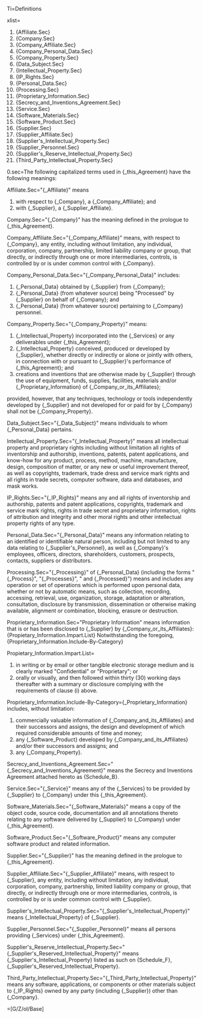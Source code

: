 Ti=Definitions

xlist=<ol><li>{Affiliate.Sec}<li>{Company.Sec}<li>{Company_Affiliate.Sec}<li>{Company_Personal_Data.Sec}<li>{Company_Property.Sec}<li>{Data_Subject.Sec}<li>{Intellectual_Property.Sec}<li>{IP_Rights.Sec}<li>{Personal_Data.Sec}<li>{Processing.Sec}<li>{Proprietary_Information.Sec}<li>{Secrecy_and_Inventions_Agreement.Sec}<li>{Service.Sec}<li>{Software_Materials.Sec}<li>{Software_Product.Sec}<li>{Supplier.Sec}<li>{Supplier_Affiliate.Sec}<li>{Supplier's_Intellectual_Property.Sec}<li>{Supplier_Personnel.Sec}<li>{Supplier's_Reserve_Intellectual_Property.Sec}<li>{Third_Party_Intellectual_Property.Sec}</ol>

0.sec=The following capitalized terms used in {_this_Agreement} have the following meanings:

Affiliate.Sec="{_Affiliate}" means<ol><li>with respect to {_Company}, a {_Company_Affiliate}; and</li><li>with {_Supplier}, a {_Supplier_Affiliate}.</li></ol>

Company.Sec="{_Company}" has the meaning defined in the prologue to {_this_Agreement}.

Company_Affiliate.Sec="{_Company_Affiliate}" means, with respect to {_Company}, any entity, including without limitation, any individual, corporation, company, partnership, limited liability company or group, that directly, or indirectly through one or more intermediaries, controls, is controlled by or is under common control with {_Company}.

Company_Personal_Data.Sec="{_Company_Personal_Data}" includes: <ol><li>{_Personal_Data} obtained by {_Supplier} from {_Company};</li><li>{_Personal_Data} (from whatever source) being "Processed" by {_Supplier} on behalf of {_Company}; and</li><li>{_Personal_Data} (from whatever source) pertaining to {_Company} personnel.</li></ol>

Company_Property.Sec="{_Company_Property}" means: <ol><li>{_Intellectual_Property} incorporated into the {_Services} or any deliverables under {_this_Agreement};</li><li>{_Intellectual_Property} conceived, produced or developed by {_Supplier}, whether directly or indirectly or alone or jointly with others, in connection with or pursuant to {_Supplier}'s performance of {_this_Agreement}; and</li><li>creations and inventions that are otherwise made by {_Supplier} through the use of equipment, funds, supplies, facilities, materials and/or {_Proprietary_Information} of {_Company_or_its_Affiliates};</li></ol> provided, however, that any techniques, technology or tools independently developed by {_Supplier} and not developed for or paid for by {_Company} shall not be {_Company_Property}.

Data_Subject.Sec="{_Data_Subject}" means individuals to whom {_Personal_Data} pertains.

Intellectual_Property.Sec="{_Intellectual_Property}" means all intellectual property and proprietary rights including without limitation all rights of inventorship and authorship, inventions, patents, patent applications, and know-how for any product, process, method, machine, manufacture, design, composition of matter, or any new or useful improvement thereof, as well as copyrights, trademark, trade dress and service mark rights and all rights in trade secrets, computer software, data and databases, and mask works. 

IP_Rights.Sec="{_IP_Rights}" means any and all rights of inventorship and authorship, patents and patent applications, copyrights, trademark and service mark rights, rights in trade secret and proprietary information, rights of attribution and integrity and other moral rights and other intellectual property rights of any type.

Personal_Data.Sec="{_Personal_Data}" means any information relating to an identified or identifiable natural person, including but not limited to any data relating to {_Supplier's_Personnel}, as well as {_Company}'s employees, officers, directors, shareholders, customers, prospects, contacts, suppliers or distributors.

Processing.Sec="{_Processing}" of {_Personal_Data} (including the forms "{_Process}", "{_Processes}", " and {_Processed}") means and includes any operation or set of operations which is performed upon personal data, whether or not by automatic means, such as collection, recording, accessing, retrieval, use, organization, storage, adaptation or alteration, consultation, disclosure by transmission, dissemination or otherwise making available, alignment or combination, blocking, erasure or destruction.

Proprietary_Information.Sec="Proprietary Information" means information that is or has been disclosed to {_Supplier} by {_Company_or_its_Affiliates}: {Propietary_Information.Impart.List}  Notwithstanding the foregoing, {Proprietary_Information.Include-By-Category}

Propietary_Information.Impart.List=<ol><li>in writing or by email or other tangible electronic storage medium and is clearly marked "Confidential" or "Proprietary"; or</li><li>orally or visually, and then followed within thirty (30) working days thereafter with a summary or disclosure complying with the requirements of clause (i) above.</li></ol> 

Proprietary_Information.Include-By-Category={_Proprietary_Information} includes, without limitation: <ol><li>commercially valuable information of {_Company_and_its_Affiliates} and their successors and assigns, the design and development of which required considerable amounts of time and money;</li><li>any {_Software_Product} developed by {_Company_and_its_Affiliates} and/or their successors and assigns; and </li><li>any {_Company_Property}.</li></ol>

Secrecy_and_Inventions_Agreement.Sec="{_Secrecy_and_Inventions_Agreement}" means the Secrecy and Inventions Agreement attached hereto as {Schedule_B}.


Service.Sec="{_Service}" means any of the {_Services} to be provided by {_Supplier} to {_Company} under this {_this_Agreement}.

Software_Materials.Sec="{_Software_Materials}" means a copy of the object code, source code, documentation and all annotations thereto relating to any software delivered by {_Supplier}  to {_Company} under {_this_Agreement}.

Software_Product.Sec="{_Software_Product}" means any computer software product and related information.

Supplier.Sec="{_Supplier}" has the meaning defined in the prologue to {_this_Agreement}.

Supplier_Affiliate.Sec="{_Supplier_Affiliate}" means, with respect to {_Supplier}, any entity, including without limitation, any individual, corporation, company, partnership, limited liability company or group, that directly, or indirectly through one or more intermediaries, controls, is controlled by or is under common control with {_Supplier}.

Supplier's_Intellectual_Property.Sec="{_Supplier's_Intellectual_Property}" means {_Intellectual_Property} of {_Supplier}.

Supplier_Personnel.Sec="{_Supplier_Personnel}" means all persons providing {_Services} under {_this_Agreement}.

Supplier's_Reserve_Intellectual_Property.Sec="{_Supplier's_Reserved_Intellectual_Property}" means {_Supplier's_Intellectual_Property} listed as such on {Schedule_F}, {_Supplier's_Reserved_Intellectual_Property}.

Third_Party_Intellectual_Property.Sec="{_Third_Party_Intellectual_Property}" means any software, applications, or components or other materials subject to {_IP_Rights} owned by any party (including {_Supplier}) other than {_Company}.

=[G/Z/ol/Base]
